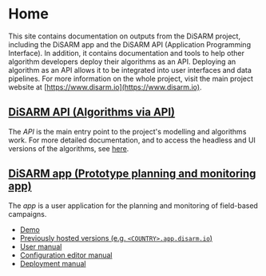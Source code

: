 # Home

This site contains documentation on outputs from the DiSARM project, including the DiSARM app and the DiSARM API \(Application Programming Interface\). In addition, it contains documentation and tools to help other algorithm developers deploy their algorithms as an API. Deploying an algorithm as an API allows it to be integrated into user interfaces and data pipelines. For more information on the whole project, visit the main project website at [https://www.disarm.io](https://www.disarm.io).

## [DiSARM API \(Algorithms via API\)](api-docs/)

The _API_ is the main entry point to the project's modelling and algorithms work. For more detailed documentation, and to access the headless and UI versions of the algorithms, see [here](api-docs/).

## [DiSARM app \(Prototype planning and monitoring app\)](app-docs/)

The _app_ is a user application for the planning and monitoring of field-based campaigns.

* [Demo](app-docs/demo.md)
* [Previously hosted versions \(e.g. `<COUNTRY>.app.disarm.io`\)](app-docs/previously-hosted.md)
* [User manual](app-docs/)
* [Configuration editor manual](app-docs/editor-v1/)
* [Deployment manual](app-docs/deployment.md)

